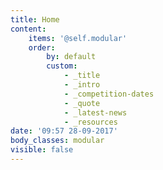 ```yaml
---
title: Home
content:
    items: '@self.modular'
    order:
        by: default
        custom:
            - _title
            - _intro
            - _competition-dates
            - _quote
            - _latest-news
            - _resources
date: '09:57 28-09-2017'
body_classes: modular
visible: false
---
```


